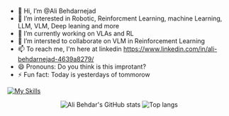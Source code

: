 - 👋 Hi, I’m @Ali Behdarnejad
- 👀 I’m interested in Robotic, Reinforcment Learning, machine Learning, LLM, VLM, Deep leaning and more
- 🌱 I’m currently working on VLAs and RL
- 💞️ I’m intersted to collaborate on VLM in Reinforcement Learning
- 📫 To reach me, I'm here at linkedin https://www.linkedin.com/in/ali-behdarnejad-4639a8279/
- 😄 Pronouns: Do you think is this improtant?
- ⚡ Fun fact: Today is yesterdays of tommorow

<!---
AliBehdar/AliBehdar is a ✨ special ✨ repository because its `README.md` (this file) appears on your GitHub profile.
You can click the Preview link to take a look at your changes.
--->
[![My Skills](https://skillicons.dev/icons?i=py,pytorch,tensorflow,sklearn,opencv,git,github,gitlab,openstack,powershell,ubuntu,linux,anaconda,docker,elasticsearch,django,vscode,linkedin,numpy,pandas)](https://skillicons.dev)
<div align="center">
<img alt="Ali Behdar's GitHub stats" src="https://github-readme-stats.vercel.app/api?username=AliBehdar&show_icons=true&theme=transparent"/>
<img alt="Top langs" src="https://github-readme-stats.vercel.app/api/top-langs/?username=AliBehdar&layout=compact&&langs_count=8"/>
</div>
